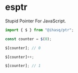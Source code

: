 # esptr

Stupid Pointer For JavaScript.

```javascript
import { $ } from "@ihasq/ptr";

const counter = $(0);

$[counter]; // 0

$[counter]++;

$[counter]; // 1
```